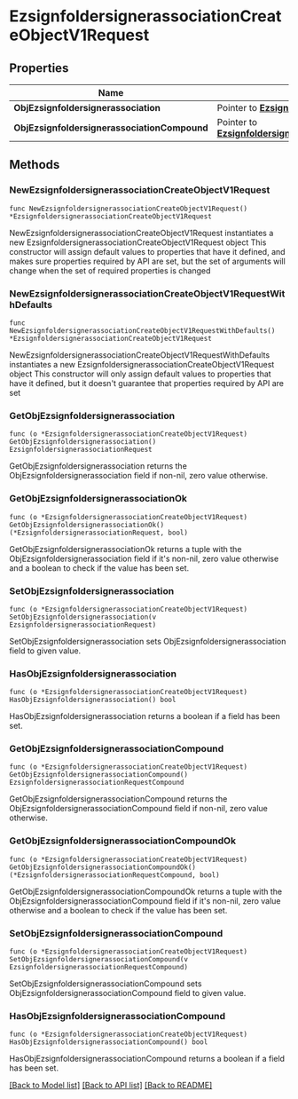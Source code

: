 # EzsignfoldersignerassociationCreateObjectV1Request

## Properties

Name | Type | Description | Notes
------------ | ------------- | ------------- | -------------
**ObjEzsignfoldersignerassociation** | Pointer to [**EzsignfoldersignerassociationRequest**](EzsignfoldersignerassociationRequest.md) |  | [optional] 
**ObjEzsignfoldersignerassociationCompound** | Pointer to [**EzsignfoldersignerassociationRequestCompound**](EzsignfoldersignerassociationRequestCompound.md) |  | [optional] 

## Methods

### NewEzsignfoldersignerassociationCreateObjectV1Request

`func NewEzsignfoldersignerassociationCreateObjectV1Request() *EzsignfoldersignerassociationCreateObjectV1Request`

NewEzsignfoldersignerassociationCreateObjectV1Request instantiates a new EzsignfoldersignerassociationCreateObjectV1Request object
This constructor will assign default values to properties that have it defined,
and makes sure properties required by API are set, but the set of arguments
will change when the set of required properties is changed

### NewEzsignfoldersignerassociationCreateObjectV1RequestWithDefaults

`func NewEzsignfoldersignerassociationCreateObjectV1RequestWithDefaults() *EzsignfoldersignerassociationCreateObjectV1Request`

NewEzsignfoldersignerassociationCreateObjectV1RequestWithDefaults instantiates a new EzsignfoldersignerassociationCreateObjectV1Request object
This constructor will only assign default values to properties that have it defined,
but it doesn't guarantee that properties required by API are set

### GetObjEzsignfoldersignerassociation

`func (o *EzsignfoldersignerassociationCreateObjectV1Request) GetObjEzsignfoldersignerassociation() EzsignfoldersignerassociationRequest`

GetObjEzsignfoldersignerassociation returns the ObjEzsignfoldersignerassociation field if non-nil, zero value otherwise.

### GetObjEzsignfoldersignerassociationOk

`func (o *EzsignfoldersignerassociationCreateObjectV1Request) GetObjEzsignfoldersignerassociationOk() (*EzsignfoldersignerassociationRequest, bool)`

GetObjEzsignfoldersignerassociationOk returns a tuple with the ObjEzsignfoldersignerassociation field if it's non-nil, zero value otherwise
and a boolean to check if the value has been set.

### SetObjEzsignfoldersignerassociation

`func (o *EzsignfoldersignerassociationCreateObjectV1Request) SetObjEzsignfoldersignerassociation(v EzsignfoldersignerassociationRequest)`

SetObjEzsignfoldersignerassociation sets ObjEzsignfoldersignerassociation field to given value.

### HasObjEzsignfoldersignerassociation

`func (o *EzsignfoldersignerassociationCreateObjectV1Request) HasObjEzsignfoldersignerassociation() bool`

HasObjEzsignfoldersignerassociation returns a boolean if a field has been set.

### GetObjEzsignfoldersignerassociationCompound

`func (o *EzsignfoldersignerassociationCreateObjectV1Request) GetObjEzsignfoldersignerassociationCompound() EzsignfoldersignerassociationRequestCompound`

GetObjEzsignfoldersignerassociationCompound returns the ObjEzsignfoldersignerassociationCompound field if non-nil, zero value otherwise.

### GetObjEzsignfoldersignerassociationCompoundOk

`func (o *EzsignfoldersignerassociationCreateObjectV1Request) GetObjEzsignfoldersignerassociationCompoundOk() (*EzsignfoldersignerassociationRequestCompound, bool)`

GetObjEzsignfoldersignerassociationCompoundOk returns a tuple with the ObjEzsignfoldersignerassociationCompound field if it's non-nil, zero value otherwise
and a boolean to check if the value has been set.

### SetObjEzsignfoldersignerassociationCompound

`func (o *EzsignfoldersignerassociationCreateObjectV1Request) SetObjEzsignfoldersignerassociationCompound(v EzsignfoldersignerassociationRequestCompound)`

SetObjEzsignfoldersignerassociationCompound sets ObjEzsignfoldersignerassociationCompound field to given value.

### HasObjEzsignfoldersignerassociationCompound

`func (o *EzsignfoldersignerassociationCreateObjectV1Request) HasObjEzsignfoldersignerassociationCompound() bool`

HasObjEzsignfoldersignerassociationCompound returns a boolean if a field has been set.


[[Back to Model list]](../README.md#documentation-for-models) [[Back to API list]](../README.md#documentation-for-api-endpoints) [[Back to README]](../README.md)


